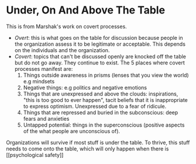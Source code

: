 # Under, On And Above The Table

This is from Marshak's work on covert processes.

* *Overt*: this is what goes on the table for discussion because people in the organization assess it to be legitimate or acceptable. This depends on the individuals and the organization.
* *Covert*: topics that can't be discussed openly are knocked off the table but do not go away. They continue to exist. The 5 places where covert processes manifest are:
    1. Things outside awareness in prisms (lenses that you view the world) e.g mindsets
    2. Negative things: e.g politics and negative emotions
    3. Things that are unexpressed and above the clouds: inspirations, "this is too good to ever happen", tacit beliefs that it is inappropriate to express optimism. Unexpressed due to a fear of ridicule.
    4. Things that are repressed and buried in the subconscious: deep fears and anxieties
    5. Untapped potential: things in the superconscious (positive aspects of the what people are unconscious of).

Organizations will survive if most stuff is under the table. To thrive, this stuff needs to come onto the table, which will only happen when there is [[psychological safety]]

